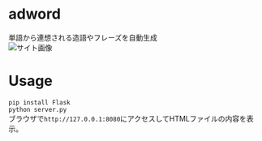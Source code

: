 # adword
単語から連想される造語やフレーズを自動生成  
![サイト画像](https://raw.github.com/wiki/ao1neko/adword/image.png)  
# Usage
`pip install Flask`  
`python server.py`    
ブラウザで`http://127.0.0.1:8080`にアクセスしてHTMLファイルの内容を表示。
